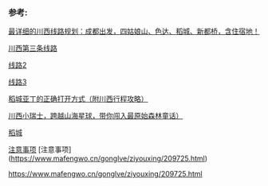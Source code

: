 ### 参考:

   [最详细的川西线路规划：成都出发，四姑娘山、色达、稻城、新都桥，含住宿地！](https://www.sohu.com/a/301132590_822711)

   [川西第三条线路](http://www.360doc.com/content/20/1122/00/5738490_947151348.shtml)

   [线路2](http://www.360doc.com/content/19/0719/17/35000187_849793949.shtml)
   
   [线路3]( http://www.mafengwo.cn/gonglve/ziyouxing/23932.html)
  
   [稻城亚丁的正确打开方式（附川西行程攻略）]( https://www.mafengwo.cn/gonglve/ziyouxing/112034.html)
   
  [川西小瑞士，跨越山海星球，带你闯入最原始森林童话）](http://www.mafengwo.cn/i/21736966.html)
  
   [稻城](http://www.mafengwo.cn/sales/5307746.html)
   
   [注意事项]([http://www.mafengwo.cn/sales/5307746.html](https://www.mafengwo.cn/gonglve/ziyouxing/209725.html))
   [注意事项] (https://www.mafengwo.cn/gonglve/ziyouxing/209725.html)
 
https://www.mafengwo.cn/gonglve/ziyouxing/209725.html
